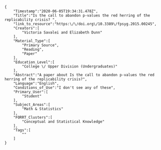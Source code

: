 
    {
        "Timestamp":"2020-06-05T19:34:31.478Z",
        "Title":"Is the call to abandon p-values the red herring of the replicability crisis? ",
        "link_to_resource":"https:\/\/doi.org\/10.3389\/fpsyg.2015.00245",
        "Creators":[
            "Victoria Savalei and Elizabeth Dunn"
        ],
        "Material_Type":[
            "Primary Source",
            "Reading",
            "Paper"
        ],
        "Education_Level":[
            "College \/ Upper Division (Undergraduates)"
        ],
        "Abstract":"A paper about Is the call to abandon p-values the red herring of the replicability crisis?",
        "Language":"English",
        "Conditions_of_Use":"I don't see any of these",
        "Primary_User":[
            "Student"
        ],
        "Subject_Areas":[
            "Math & Statistics"
        ],
        "FORRT_Clusters":[
            "Conceptual and Statistical Knowledge"
        ],
        "Tags":[
            ""
        ]
    }
